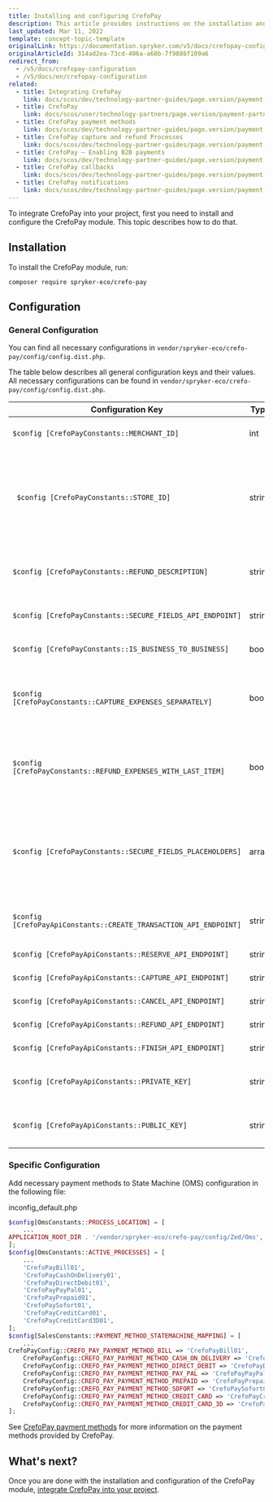 ```yaml
---
title: Installing and configuring CrefoPay
description: This article provides instructions on the installation and configuration of the CrefoPay module for the Spryker Commerce OS.
last_updated: Mar 11, 2022
template: concept-topic-template
originalLink: https://documentation.spryker.com/v5/docs/crefopay-configuration
originalArticleId: 314ad2ea-73cd-406a-a68b-7f9886f109a6
redirect_from:
  - /v5/docs/crefopay-configuration
  - /v5/docs/en/crefopay-configuration
related:
  - title: Integrating CrefoPay
    link: docs/scos/dev/technology-partner-guides/page.version/payment-partners/crefopay/integrating-crefopay.html
  - title: CrefoPay
    link: docs/scos/user/technology-partners/page.version/payment-partners/crefopay.html
  - title: CrefoPay payment methods
    link: docs/scos/dev/technology-partner-guides/page.version/payment-partners/crefopay/crefopay-payment-methods.html
  - title: CrefoPay capture and refund Processes
    link: docs/scos/dev/technology-partner-guides/page.version/payment-partners/crefopay/crefopay-capture-and-refund-processes.html
  - title: CrefoPay — Enabling B2B payments
    link: docs/scos/dev/technology-partner-guides/page.version/payment-partners/crefopay/crefopay-enabling-b2b-payments.html
  - title: CrefoPay callbacks
    link: docs/scos/dev/technology-partner-guides/page.version/payment-partners/crefopay/crefopay-callbacks.html
  - title: CrefoPay notifications
    link: docs/scos/dev/technology-partner-guides/page.version/payment-partners/crefopay/crefopay-notifications.html
---
```


To integrate CrefoPay into your project, first you need to install and configure the CrefoPay module. This topic describes how to do that.

## Installation
To install the CrefoPay module, run:

```
composer require spryker-eco/crefo-pay
```

## Configuration
### General Configuration
You can find all necessary configurations in `vendor/spryker-eco/crefo-pay/config/config.dist.php`.

The table below describes all general configuration keys and their values.
All necessary configurations can be found in `vendor/spryker-eco/crefo-pay/config/config.dist.php`.

|Configuration Key	 |Type  |  Description|
| --- | --- | --- |
| `$config [CrefoPayConstants::MERCHANT_ID]`| int | Merchant ID assigned by CrefoPay. |
|` $config [CrefoPayConstants::STORE_ID]` |string  |Store ID of the merchant assigned by CrefoPay as a merchant can have more than one store.|
| `$config [CrefoPayConstants::REFUND_DESCRIPTION]` | string | Description to be shown to the end user on the refund.|
| `$config [CrefoPayConstants::SECURE_FIELDS_API_ENDPOINT] `| string | Secure fields API endpoint.|
|`$config [CrefoPayConstants::IS_BUSINESS_TO_BUSINESS] `|bool  | Set true in case of b2b model. |
| `$config [CrefoPayConstants::CAPTURE_EXPENSES_SEPARATELY] `|bool  | If set true, allows capturing expenses in different transactions. |
| `$config [CrefoPayConstants::REFUND_EXPENSES_WITH_LAST_ITEM]`|bool|If set true, allows refunding expenses when the last item is refunded. |
|` $config [CrefoPayConstants::SECURE_FIELDS_PLACEHOLDERS] ` | array  | Placeholders for CC payment method fields (account name, card number, cvv).  |
| `$config [CrefoPayApiConstants::CREATE_TRANSACTION_API_ENDPOINT]`  | string  | Create Transaction API endpoint.  |
| `$config [CrefoPayApiConstants::RESERVE_API_ENDPOINT] ` | string  |  Reserve API endpoint. |
| `$config [CrefoPayApiConstants::CAPTURE_API_ENDPOINT]`  | string  |  Capture API endpoint. |
| `$config [CrefoPayApiConstants::CANCEL_API_ENDPOINT]`  | string  | Cancel API endpoint.  |
|`$config [CrefoPayApiConstants::REFUND_API_ENDPOINT]`  | string  | Refund API endpoint.  |
| `$config [CrefoPayApiConstants::FINISH_API_ENDPOINT]`  | string  | Finish API endpoint.  |
| `$config [CrefoPayApiConstants::PRIVATE_KEY] ` | string  | Integration private key. Provided by CrefoPay.  |
| `$config [CrefoPayApiConstants::PUBLIC_KEY]`  | string  | Integration public key. Provided by CrefoPay.  |

### Specific Configuration
Add necessary payment methods to State Machine (OMS) configuration in the following file:

inconfig_default.php

```php
$config[OmsConstants::PROCESS_LOCATION] = [
    ...
APPLICATION_ROOT_DIR . '/vendor/spryker-eco/crefo-pay/config/Zed/Oms',
];
$config[OmsConstants::ACTIVE_PROCESSES] = [
    ...
    'CrefoPayBill01',
    'CrefoPayCashOnDelivery01',
    'CrefoPayDirectDebit01',
    'CrefoPayPayPal01',
    'CrefoPayPrepaid01',
    'CrefoPaySofort01',
    'CrefoPayCreditCard01',
    'CrefoPayCreditCard3D01',
];
$config[SalesConstants::PAYMENT_METHOD_STATEMACHINE_MAPPING] = [
    ...
CrefoPayConfig::CREFO_PAY_PAYMENT_METHOD_BILL => 'CrefoPayBill01',
    CrefoPayConfig::CREFO_PAY_PAYMENT_METHOD_CASH_ON_DELIVERY => 'CrefoPayCashOnDelivery01',
    CrefoPayConfig::CREFO_PAY_PAYMENT_METHOD_DIRECT_DEBIT => 'CrefoPayDirectDebit01',
    CrefoPayConfig::CREFO_PAY_PAYMENT_METHOD_PAY_PAL => 'CrefoPayPayPal01',
    CrefoPayConfig::CREFO_PAY_PAYMENT_METHOD_PREPAID => 'CrefoPayPrepaid01',
    CrefoPayConfig::CREFO_PAY_PAYMENT_METHOD_SOFORT => 'CrefoPaySofort01',
    CrefoPayConfig::CREFO_PAY_PAYMENT_METHOD_CREDIT_CARD => 'CrefoPayCreditCard01',
    CrefoPayConfig::CREFO_PAY_PAYMENT_METHOD_CREDIT_CARD_3D => 'CrefoPayCreditCard3D01',
];
```

See [CrefoPay payment methods](/docs/scos/dev/technology-partner-guides/{{page.version}}/payment-partners/crefopay/crefopay-payment-methods.html) for more information on the payment methods provided by CrefoPay.

## What's next?
Once you are done with the installation and configuration of the CrefoPay module, [integrate CrefoPay into your project](/docs/scos/dev/technology-partner-guides/{{page.version}}/payment-partners/crefopay/crefopay-integration.html).
